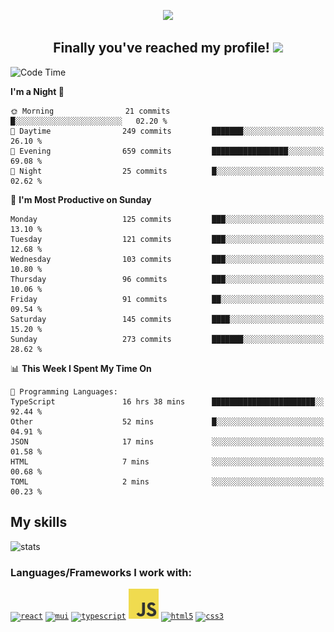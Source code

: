 <p align="center">
  <img src="https://user-images.githubusercontent.com/102032437/162972217-d9d013af-ed44-46cb-bd0c-aaf87b5200e7.gif">
</p>

<h2 align="center">
  Finally you've reached my profile!
  <img src="https://media.giphy.com/media/hvRJCLFzcasrR4ia7z/giphy.gif" width="28">
</h2>

<!--START_SECTION:waka-->
![Code Time](http://img.shields.io/badge/Code%20Time-1%2C274%20hrs%2057%20mins-blue)

**I'm a Night 🦉** 

```text
🌞 Morning                21 commits          █░░░░░░░░░░░░░░░░░░░░░░░░   02.20 % 
🌆 Daytime                249 commits         ███████░░░░░░░░░░░░░░░░░░   26.10 % 
🌃 Evening                659 commits         █████████████████░░░░░░░░   69.08 % 
🌙 Night                  25 commits          █░░░░░░░░░░░░░░░░░░░░░░░░   02.62 % 
```
📅 **I'm Most Productive on Sunday** 

```text
Monday                   125 commits         ███░░░░░░░░░░░░░░░░░░░░░░   13.10 % 
Tuesday                  121 commits         ███░░░░░░░░░░░░░░░░░░░░░░   12.68 % 
Wednesday                103 commits         ███░░░░░░░░░░░░░░░░░░░░░░   10.80 % 
Thursday                 96 commits          ███░░░░░░░░░░░░░░░░░░░░░░   10.06 % 
Friday                   91 commits          ██░░░░░░░░░░░░░░░░░░░░░░░   09.54 % 
Saturday                 145 commits         ████░░░░░░░░░░░░░░░░░░░░░   15.20 % 
Sunday                   273 commits         ███████░░░░░░░░░░░░░░░░░░   28.62 % 
```


📊 **This Week I Spent My Time On** 

```text
💬 Programming Languages: 
TypeScript               16 hrs 38 mins      ███████████████████████░░   92.44 % 
Other                    52 mins             █░░░░░░░░░░░░░░░░░░░░░░░░   04.91 % 
JSON                     17 mins             ░░░░░░░░░░░░░░░░░░░░░░░░░   01.58 % 
HTML                     7 mins              ░░░░░░░░░░░░░░░░░░░░░░░░░   00.68 % 
TOML                     2 mins              ░░░░░░░░░░░░░░░░░░░░░░░░░   00.23 % 
```


<!--END_SECTION:waka-->

<h2>My skills</h2>

<img src="https://github-readme-stats.vercel.app/api?username=etczrn&count_private=true&show_icons=true&hide_border=true&bg_color=45deg,185a9d,43cea2&title_color=ffffff&text_color=ffffff&icon_color=ffffff" alt="stats">

### Languages/Frameworks I work with:

<code><a href="https://reactjs.org/"><img alt="react" title="react" src="https://cdn.jsdelivr.net/gh/devicons/devicon/icons/react/react-original.svg" height="48"></a></code>
<code><a href="https://mui.com/"><img alt="mui" title="mui" src="https://cdn.jsdelivr.net/gh/devicons/devicon/icons/materialui/materialui-original.svg" height="48"></a></code>
<code><a href="https://www.typescriptlang.org/"><img alt="typescript" title="typescript" src="https://cdn.jsdelivr.net/gh/devicons/devicon/icons/typescript/typescript-original.svg" height="48"></a></code>
<code><a href="https://developer.mozilla.org/en-US/docs/Web/JavaScript"><img alt="JavaScript" title="JavaScript" src="https://raw.githubusercontent.com/github/explore/80688e429a7d4ef2fca1e82350fe8e3517d3494d/topics/javascript/javascript.png" height="48"></a></code>
<code><a href="https://dev.w3.org/html5/html-author/"><img alt="html5" title="html5" src="https://cdn.jsdelivr.net/gh/devicons/devicon/icons/html5/html5-original.svg" height="48"></a></code>
<code><a href="https://www.w3.org/TR/css/"><img alt="css3" title="css3" src="https://cdn.jsdelivr.net/gh/devicons/devicon/icons/css3/css3-original.svg" height="48"></a></code>

